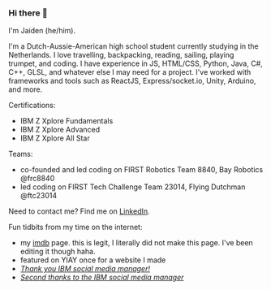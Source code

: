 ### Hi there 👋

I'm Jaiden (he/him). 

I'm a Dutch-Aussie-American high school student currently studying in the Netherlands. I love travelling, backpacking, reading, sailing, playing trumpet, and coding. I have experience in JS, HTML/CSS, Python, Java, C#, C++, GLSL, and whatever else I may need for a project. I've worked with frameworks and tools such as ReactJS, Express/socket.io, Unity, Arduino, and more.

Certifications:
- IBM Z Xplore Fundamentals
- IBM Z Xplore Advanced
- IBM Z Xplore All Star

Teams:
- co-founded and led coding on FIRST Robotics Team 8840, Bay Robotics @frc8840
- led coding on FIRST Tech Challenge Team 23014, Flying Dutchman @ftc23014

Need to contact me? Find me on [LinkedIn](https://www.linkedin.com/in/jaidengrimminck/).
  
Fun tidbits from my time on the internet:
- my [imdb](https://www.imdb.com/name/nm2689253) page. this is legit, I literally did not make this page. I've been editing it though haha.
- featured on YIAY once for a website I made
- [*Thank you IBM social media manager!*](https://www.linkedin.com/feed/update/urn:li:ugcPost:7052117541913067520?commentUrn=urn%3Ali%3Acomment%3A%28ugcPost%3A7052117541913067520%2C7052120998237650946%29&dashCommentUrn=urn%3Ali%3Afsd_comment%3A%287052120998237650946%2Curn%3Ali%3AugcPost%3A7052117541913067520%29)
- [*Second thanks to the IBM social media manager*](https://www.linkedin.com/feed/update/urn:li:ugcPost:7174827147012755456?commentUrn=urn%3Ali%3Acomment%3A%28ugcPost%3A7174827147012755456%2C7174838661727887362%29&dashCommentUrn=urn%3Ali%3Afsd_comment%3A%287174838661727887362%2Curn%3Ali%3AugcPost%3A7174827147012755456%29)
  
